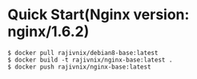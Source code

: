 # Quick Start(Nginx version: nginx/1.6.2)
```
$ docker pull rajivnix/debian8-base:latest
$ docker build -t rajivnix/nginx-base:latest .
$ docker push rajivnix/nginx-base:latest
```
